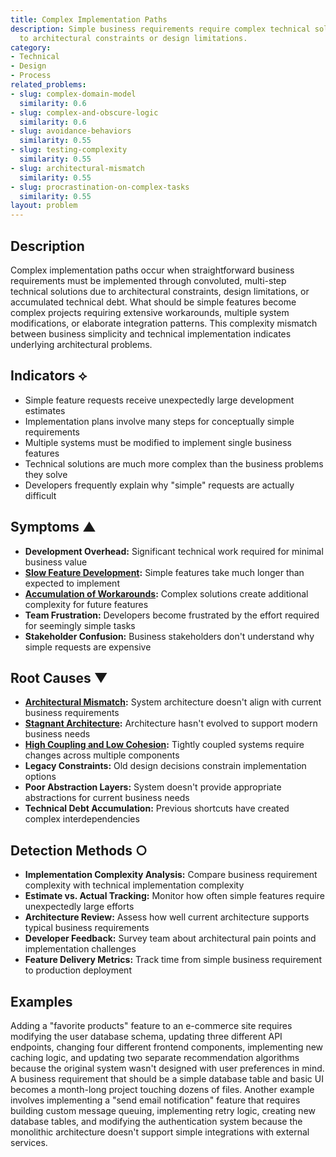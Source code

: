 ```yaml
---
title: Complex Implementation Paths
description: Simple business requirements require complex technical solutions due
  to architectural constraints or design limitations.
category:
- Technical
- Design
- Process
related_problems:
- slug: complex-domain-model
  similarity: 0.6
- slug: complex-and-obscure-logic
  similarity: 0.6
- slug: avoidance-behaviors
  similarity: 0.55
- slug: testing-complexity
  similarity: 0.55
- slug: architectural-mismatch
  similarity: 0.55
- slug: procrastination-on-complex-tasks
  similarity: 0.55
layout: problem
---
```


## Description

Complex implementation paths occur when straightforward business requirements must be implemented through convoluted, multi-step technical solutions due to architectural constraints, design limitations, or accumulated technical debt. What should be simple features become complex projects requiring extensive workarounds, multiple system modifications, or elaborate integration patterns. This complexity mismatch between business simplicity and technical implementation indicates underlying architectural problems.

## Indicators ⟡

- Simple feature requests receive unexpectedly large development estimates
- Implementation plans involve many steps for conceptually simple requirements
- Multiple systems must be modified to implement single business features
- Technical solutions are much more complex than the business problems they solve
- Developers frequently explain why "simple" requests are actually difficult

## Symptoms ▲

- **Development Overhead:** Significant technical work required for minimal business value
- **[Slow Feature Development](slow-feature-development.md):** Simple features take much longer than expected to implement
- **[Accumulation of Workarounds](accumulation-of-workarounds.md):** Complex solutions create additional complexity for future features
- **Team Frustration:** Developers become frustrated by the effort required for seemingly simple tasks
- **Stakeholder Confusion:** Business stakeholders don't understand why simple requests are expensive

## Root Causes ▼

- **[Architectural Mismatch](architectural-mismatch.md):** System architecture doesn't align with current business requirements
- **[Stagnant Architecture](stagnant-architecture.md):** Architecture hasn't evolved to support modern business needs
- **[High Coupling and Low Cohesion](high-coupling-low-cohesion.md):** Tightly coupled systems require changes across multiple components
- **Legacy Constraints:** Old design decisions constrain implementation options
- **Poor Abstraction Layers:** System doesn't provide appropriate abstractions for current business needs
- **Technical Debt Accumulation:** Previous shortcuts have created complex interdependencies

## Detection Methods ○

- **Implementation Complexity Analysis:** Compare business requirement complexity with technical implementation complexity
- **Estimate vs. Actual Tracking:** Monitor how often simple features require unexpectedly large efforts
- **Architecture Review:** Assess how well current architecture supports typical business requirements
- **Developer Feedback:** Survey team about architectural pain points and implementation challenges
- **Feature Delivery Metrics:** Track time from simple business requirement to production deployment

## Examples

Adding a "favorite products" feature to an e-commerce site requires modifying the user database schema, updating three different API endpoints, changing four different frontend components, implementing new caching logic, and updating two separate recommendation algorithms because the original system wasn't designed with user preferences in mind. A business requirement that should be a simple database table and basic UI becomes a month-long project touching dozens of files. Another example involves implementing a "send email notification" feature that requires building custom message queuing, implementing retry logic, creating new database tables, and modifying the authentication system because the monolithic architecture doesn't support simple integrations with external services.